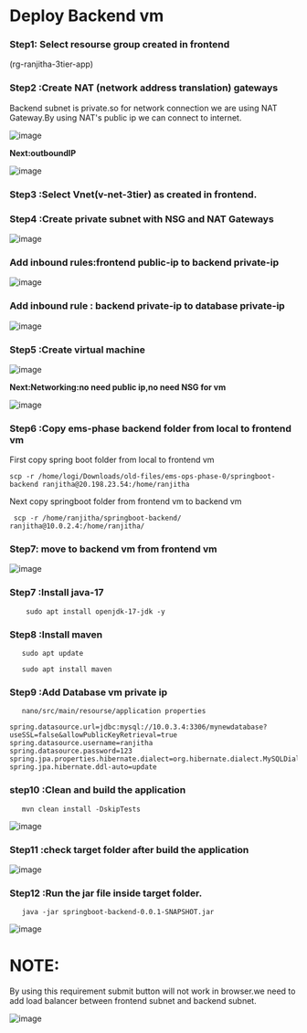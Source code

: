 
# Deploy Backend vm

### Step1: Select resourse group created in frontend

(rg-ranjitha-3tier-app)

### Step2 :Create NAT (network address translation) gateways

Backend subnet is private.so for network connection we are using NAT Gateway.By using NAT's public ip we can connect to internet.

![image](https://github.com/user-attachments/assets/042ab913-9ed5-4e9b-95db-376580341b4d)

**Next:outboundIP**

![image](https://github.com/user-attachments/assets/a490b9a6-4055-43f0-b483-411ac80020f4)


### Step3 :Select Vnet(v-net-3tier) as created in frontend.

### Step4 :Create private subnet with NSG and NAT Gateways

![image](https://github.com/user-attachments/assets/907a9ea3-edfa-4cfd-91b6-0faafe1a025c)

### Add inbound rules:frontend public-ip to backend private-ip

![image](https://github.com/user-attachments/assets/ef2ae659-af00-4712-a194-50d72057073a)

### Add inbound rule : backend private-ip to database private-ip

![image](https://github.com/user-attachments/assets/57c15c6c-d1c2-4c38-8cd0-2d99bb8fca93)


### Step5 :Create virtual machine

![image](https://github.com/user-attachments/assets/7f5d946b-7a22-4b80-8f5d-f5160772cb3f)

**Next:Networking:no need public ip,no need NSG for vm**

![image](https://github.com/user-attachments/assets/c996e095-1606-46e1-afdc-5ed30cf92a15)


### Step6 :Copy ems-phase backend folder from local to frontend vm

First copy spring boot folder from local to frontend vm
```
scp -r /home/logi/Downloads/old-files/ems-ops-phase-0/springboot-backend ranjitha@20.198.23.54:/home/ranjitha
```
Next copy springboot folder from frontend vm to backend vm
```
 scp -r /home/ranjitha/springboot-backend/ ranjitha@10.0.2.4:/home/ranjitha/
```
### Step7: move to backend vm from frontend vm

![image](https://github.com/user-attachments/assets/c5f5df22-1ca4-49fa-985c-11669a7b09ad)


### Step7 :Install java-17
```
    sudo apt install openjdk-17-jdk -y
```
### Step8 :Install maven
```
   sudo apt update

   sudo apt install maven
```
### Step9 :Add Database vm private ip
```
   nano/src/main/resourse/application properties
```
```
spring.datasource.url=jdbc:mysql://10.0.3.4:3306/mynewdatabase?useSSL=false&allowPublicKeyRetrieval=true
spring.datasource.username=ranjitha
spring.datasource.password=123
spring.jpa.properties.hibernate.dialect=org.hibernate.dialect.MySQLDialect
spring.jpa.hibernate.ddl-auto=update

```   
### step10 :Clean and build the application
```
   mvn clean install -DskipTests
```
![image](https://github.com/user-attachments/assets/201f516f-5cf7-4011-a41f-d1e30f0a3e16)


### Step11 :check target folder after build the application
![image](https://github.com/user-attachments/assets/ff06ce27-2ae6-44d7-8f61-d3ad1cef4ecd)


### Step12 :Run the jar file inside target folder.
```
   java -jar springboot-backend-0.0.1-SNAPSHOT.jar
```
![image](https://github.com/user-attachments/assets/fb4bdebd-d207-459d-b804-0421abc8b97c)

# NOTE:
By using this requirement submit button will not work in browser.we need to add load balancer between frontend subnet and backend subnet.

![image](https://github.com/user-attachments/assets/b6faa50a-0bb8-4c33-afc1-7bd00f15a38f)

